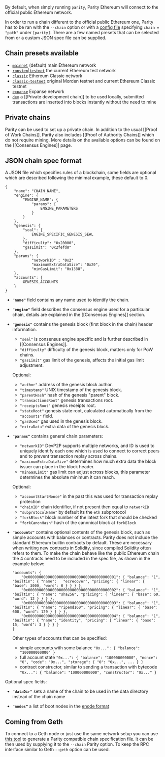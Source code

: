 By default, when simply running `parity`, Parity Ethereum will connect to the official public Ethereum network. 

In order to run a chain different to the official public Ethereum one, Parity has to be ran with the `--chain` option or with a [config file](Configuring-Parity#config-file) specifying `chain = "path"` under `[parity]`. There are a few named presets that can be selected from or a custom JSON spec file can be supplied.

## Chain presets available
- [`mainnet`](https://github.com/ethcore/parity/blob/master/ethcore/res/ethereum/frontier.json) (default) main Ethereum network
- [`ropsten`|`testnet`](https://github.com/ethcore/parity/blob/master/ethcore/res/ethereum/ropsten.json) the current Ethereum test network
- [`classic`](https://github.com/ethcore/parity/blob/master/ethcore/res/ethereum/classic.json) Ethereum Classic network
- [`classic-testnet`](https://github.com/ethcore/parity/blob/master/ethcore/res/ethereum/morden.json) original Morden testnet and current Ethereum Classic testnet
- [`expanse`](https://github.com/ethcore/parity/blob/master/ethcore/res/ethereum/expanse.json) Expanse network
- [`dev`](https://github.com/ethcore/parity/blob/master/ethcore/res/instant_seal.json) a [[Private development chain]] to be used locally, submitted transactions are inserted into blocks instantly without the need to mine

## Private chains

Parity can be used to set up a private chain. In addition to the usual [[Proof of Work Chains]], Parity also includes [[Proof of Authority Chains]] which do not require mining.
More details on the available options can be found on the [[Consensus Engines]] page.

## JSON chain spec format
A JSON file which specifies rules of a blockchain, some fields are optional which are described following the minimal example, these default to 0.
```
{
	"name": "CHAIN_NAME",
	"engine": {
		"ENGINE_NAME": {
			"params": {
				ENGINE_PARAMETERS
			}
		}
	},
	"genesis": {
		"seal": {
			ENGINE_SPECIFIC_GENESIS_SEAL
		},
		"difficulty": "0x20000",
		"gasLimit": "0x2fefd8"
	},
	"params": {
			"networkID" : "0x2"
			"maximumExtraDataSize": "0x20",
			"minGasLimit": "0x1388",
	},
	"accounts": {
		GENESIS_ACCOUNTS
	}
}
```

+ **`"name"`** field contains any name used to identify the chain.

+ **`"engine"`** field describes the consensus engine used for a particular chain, details are explained in the [[Consensus Engines]] section.

+ **`"genesis"`** contains the genesis block (first block in the chain) header information.
  + `"seal"` is consensus engine specific and is further described in [[Consensus Engines]]. 
  + `"difficulty"` difficulty of the genesis block, matters only for PoW chains.
  + `"gasLimit"` gas limit of the genesis, affects the initial gas limit adjustment.  
  
  Optional:  
  + `"author"` address of the genesis block author.
  + `"timestamp"` UNIX timestamp of the genesis block.
  + `"parentHash"` hash of the genesis "parent" block. 
  + `"transactionsRoot"` genesis transactions root.
  + `"receiptsRoot"` genesis receipts root.
  + `"stateRoot"` genesis state root, calculated automatically from the `"accounts"` field.
  + `"gasUsed"` gas used in the genesis block.
  + `"extraData"` extra data of the genesis block.

+ **`"params"`** contains general chain parameters:  
  + `"networkID"` DevP2P supports multiple networks, and ID is used to uniquely identify each one which is used to connect to correct peers and to prevent transaction replay across chains.  
  + `"maximumExtraDataSize"` determines how much extra data the block issuer can place in the block header.  
  + `"minGasLimit"` gas limit can adjust across blocks, this parameter determines the absolute minimum it can reach.  

  Optional:  
  + `"accountStartNonce"` in the past this was used for transaction replay protection  
  + `"chainID"` chain identifier, if not present then equal to `networkID`  
  + `"subprotocolName"` by default its the `eth` subprotocol  
  + `"forkBlock"` block number of the latest fork that should be checked  
  + `"forkCanonHash"` hash of the canonical block at `forkBlock`  

+ **`"accounts"`** contains optional contents of the genesis block, such as simple accounts with balances or contracts. Parity does not include the standard Ethereum builtin contracts by default. These are necessary when writing new contracts in Solidity, since compiled Solidity often refers to them. To make the chain behave like the public Ethereum chain the 4 contracts need to be included in the spec file, as shown in the example below:

  ```
  "accounts": {
      "0x0000000000000000000000000000000000000001": { "balance": "1", "builtin": { "name":   "ecrecover", "pricing": { "linear": { "base": 3000, "word": 0 } } } },
      "0x0000000000000000000000000000000000000002": { "balance": "1", "builtin": { "name": "sha256", "pricing": { "linear": { "base": 60, "word": 12 } } } },
      "0x0000000000000000000000000000000000000003": { "balance": "1", "builtin": { "name": "ripemd160", "pricing": { "linear": { "base": 600, "word": 120 } } } },
      "0x0000000000000000000000000000000000000004": { "balance": "1", "builtin": { "name": "identity", "pricing": { "linear": { "base": 15, "word": 3 } } } }
  }
  ```
  
  Other types of accounts that can be specified:
  - simple accounts with some balance `"0x...": { "balance": "100000000000" }`
  - full account state `"0x...": { "balance": "100000000000", "nonce": "0", "code": "0x...", "storage": { "0": "0x...", ... } }`
  - contract constructor, similar to sending a transaction with bytecode `"0x...": { "balance": "100000000000", "constructor": "0x..." }`

Optional spec fields:

+ **`"dataDir"`** sets a name of the chain to be used in the data directory instead of the chain name

+ **`"nodes"`** a list of boot nodes in the [enode format](https://github.com/ethereum/wiki/wiki/enode-url-format)

## Coming from Geth
To connect to a Geth node or just use the same network setup you can use [this tool](https://github.com/keorn/parity-spec) to generate a Parity compatible chain specification file. It can be then used by supplying it to the `--chain` Parity option.
To keep the RPC interface similar to Geth `--geth` option can be used.